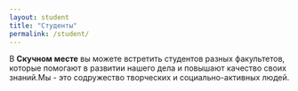 ```yaml
---
layout: student
title: "Студенты"
permalink: /student/
---
```


В **Скучном месте** вы можете встретить студентов разных факультетов, которые помогают в развитии нашего дела и повышают качество своих знаний.Мы - это содружество творческих и социально-активных людей.<br> 
